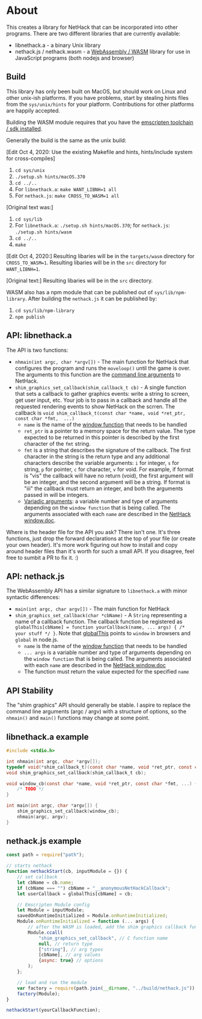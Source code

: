 # About
This creates a library for NetHack that can be incorporated into other programs. There are two different libraries that are currently available:
* libnethack.a - a binary Unix library
* nethack.js / nethack.wasm - a [WebAssembly / WASM](https://webassembly.org/) library for use in JavaScript programs (both nodejs and browser)

## Build
This library has only been built on MacOS, but should work on Linux and other unix-ish platforms. If you have problems, start by stealing hints files from the `sys/unix/hints` for your platform. Contributions for other platforms are happily accepted.

Building the WASM module requires that you have the [emscripten toolchain / sdk installed](https://emscripten.org/docs/getting_started/downloads.html).

Generally the build is the same as the unix build:

[Edit Oct 4, 2020: Use the existing Makefile and hints, hints/include system for cross-compiles]
1. `cd sys/unix`
2. `./setup.sh hints/macOS.370`
3. `cd ../..`
4. For `libnethack.a`: `make WANT_LIBNH=1 all`
5. For `nethack.js`: `make CROSS_TO_WASM=1 all`

[Original text was:]
1. `cd sys/lib`
2. For `libnethack.a`: `./setup.sh hints/macOS.370`; for `nethack.js`: `./setup.sh hints/wasm`
3. `cd ../..`
4. `make`


[Edit Oct 4, 2020:]
Resulting libaries will be in the `targets/wasm` directory for `CROSS_TO_WASM=1`.
Resulting libaries will be in the `src` directory for `WANT_LIBNH=1`.

[Original text:]
Resulting libaries will be in the `src` directory.

WASM also has a npm module that can be published out of `sys/lib/npm-library`. After building the `nethack.js` it can be published by:
1. `cd sys/lib/npm-library`
2. `npm publish`

## API: libnethack.a
The API is two functions:
* `nhmain(int argc, char *argv[])` - The main function for NetHack that configures the program and runs the `moveloop()` until the game is over. The arguments to this function are the [command line arguments](https://nethackwiki.com/wiki/Options) to NetHack.
* `shim_graphics_set_callback(shim_callback_t cb)` - A single function that sets a callback to gather graphics events: write a string to screen, get user input, etc. Your job is to pass in a callback and handle all the requested rendering events to show NetHack on the scrren. The callback is `void shim_callback_t(const char *name, void *ret_ptr, const char *fmt,  ...)`
  * `name` is the name of the [window function](https://github.com/NetHack/NetHack/blob/NetHack-3.7/doc/window.doc) that needs to be handled
  * `ret_ptr` is a pointer to a memory space for the return value. The type expected to be returned in this pointer is described by the first character of the `fmt` string.
  * `fmt` is a string that describes the signature of the callback. The first character in the string is the return type and any additional characters describe the variable arguments: `i` for integer, `s` for string, `p` for pointer, `c` for character, `v` for void. For example, if format is "vis" the callback will have no return (void), the first argument will be an integer, and the second argument will be a string. If format is "iii" the callback must return an integer, and both the arguments passed in will be integers.
  * [Variadic arguments](https://www.gnu.org/software/libc/manual/html_node/Variadic-Example.html): a variable number and type of arguments depending on the `window function` that is being called. The arguments associated with each `name` are described in the [NetHack window.doc](https://github.com/NetHack/NetHack/blob/NetHack-3.7/doc/window.doc).

Where is the header file for the API you ask? There isn't one. It's three functions, just drop the forward declarations at the top of your file (or create your own header). It's more work figuring out how to install and copy around header files than it's worth for such a small API. If you disagree, feel free to sumbit a PR to fix it. :)

## API: nethack.js
The WebAssembly API has a similar signature to `libnethack.a` with minor syntactic differences:
* `main(int argc, char argv[])` - The main function for NetHack
* `shim_graphics_set_callback(char *cbName)` - A `String` representing a name of a callback function. The callback function be registered as `globalThis[cbName] = function yourCallback(name, ... args) { /* your stuff */ }`. Note that [globalThis](https://developer.mozilla.org/en-US/docs/Web/JavaScript/Reference/Global_Objects/globalThis) points to `window` in browsers and `global` in node.js.
  * `name` is the name of the [window function](https://github.com/NetHack/NetHack/blob/NetHack-3.7/doc/window.doc) that needs to be handled
  * `... args` is a variable number and type of arguments depending on the `window function` that is being called. The arguments associated with each `name` are described in the [NetHack window.doc](https://github.com/NetHack/NetHack/blob/NetHack-3.7/doc/window.doc)
  * The function must return the value expected for the specified `name`


## API Stability
The "shim graphics" API should generally be stable. I aspire to replace the command line arguments (argc / argv) with a structure of options, so the `nhmain()` and `main()` functions may change at some point.

## libnethack.a example
``` c
#include <stdio.h>

int nhmain(int argc, char *argv[]);
typedef void(*shim_callback_t)(const char *name, void *ret_ptr, const char *fmt, ...);
void shim_graphics_set_callback(shim_callback_t cb);

void window_cb(const char *name, void *ret_ptr, const char *fmt, ...) {
    /* TODO */
}

int main(int argc, char *argv[]) {
    shim_graphics_set_callback(window_cb);
    nhmain(argc, argv);
}
```

## nethack.js example
``` js
const path = require("path");

// starts nethack
function nethackStart(cb, inputModule = {}) {
    // set callback
    let cbName = cb.name;
    if (cbName === "") cbName = "__anonymousNetHackCallback";
    let userCallback = globalThis[cbName] = cb;

    // Emscripten Module config
    let Module = inputModule;
    savedOnRuntimeInitialized = Module.onRuntimeInitialized;
    Module.onRuntimeInitialized = function (... args) {
        // after the WASM is loaded, add the shim graphics callback function
        Module.ccall(
            "shim_graphics_set_callback", // C function name
            null, // return type
            ["string"], // arg types
            [cbName], // arg values
            {async: true} // options
        );
    };

    // load and run the module
    var factory = require(path.join(__dirname, "../build/nethack.js"));
    factory(Module);
}

nethackStart(yourCallbackFunction);
```
